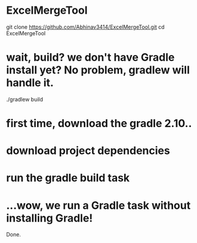 # ExcelMergeTool

git clone https://github.com/Abhinav3414/ExcelMergeTool.git
cd ExcelMergeTool

# wait, build? we don't have Gradle install yet? No problem, gradlew will handle it.
./gradlew build  

# first time, download the gradle 2.10..
# download project dependencies
# run the gradle build task
# ...wow, we run a Gradle task without installing Gradle!

Done.